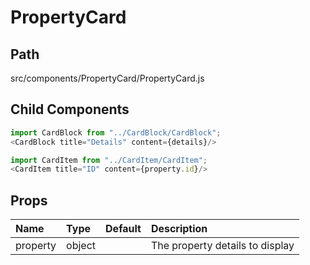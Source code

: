 # PropertyCard

## Path
src/components/PropertyCard/PropertyCard.js

## Child Components
```js
import CardBlock from "../CardBlock/CardBlock";
<CardBlock title="Details" content={details}/>
```

```js
import CardItem from "../CardItem/CardItem";
<CardItem title="ID" content={property.id}/>
```

## Props

| Name | Type | Default | Description |
|:-----|:-----|:-----|:-----|
| property | object |  | The property details to display |

